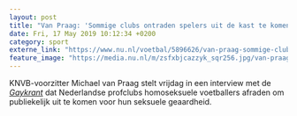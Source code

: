 ```yaml
---
layout: post
title: "Van Praag: 'Sommige clubs ontraden spelers uit de kast te komen'"
date: Fri, 17 May 2019 10:12:34 +0200
category: sport
externe_link: "https://www.nu.nl/voetbal/5896626/van-praag-sommige-clubs-ontraden-spelers-uit-de-kast-te-komen.html"
feature_image: "https://media.nu.nl/m/zsfxbjcazzyk_sqr256.jpg/van-praag-sommige-clubs-ontraden-spelers-uit-de-kast-te-komen.jpg"
---
```


KNVB-voorzitter Michael van Praag stelt vrijdag in een interview met de <em><a href="http://www.degaykrant.nl/2019/05/17/michael-van-praag-knvb-ik-was-wel-uit-de-kast-gekomen/" target="_blank">Gaykrant</a> </em>dat Nederlandse profclubs homoseksuele voetballers afraden om publiekelijk uit te komen voor hun seksuele geaardheid.
